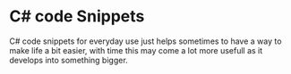 # C# code Snippets
C# code snippets for everyday use 
just helps sometimes to have a way to make life a bit easier, with time this may come a lot more usefull as it develops into something bigger.
